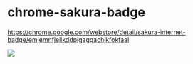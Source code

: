 # chrome-sakura-badge

https://chrome.google.com/webstore/detail/sakura-internet-badge/emjemnfjellkddpigaggachjkfokfaal

![](https://lh3.googleusercontent.com/WCZiRyEyPjCfKMVSJucsv_iWdoxXcZWo_DjMZSNjLse7q2auKKSl3TSQAIJ7ivH0O8l8s7exBTM=s640-h400-e365-rw)
